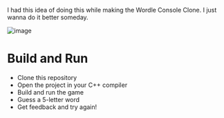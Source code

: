 I had this idea of doing this while making the Wordle Console Clone.
I just wanna do it better someday. 

 ![image](https://github.com/user-attachments/assets/812eab63-2878-4dbb-8edb-c8b128b7905c)
 
 <h1>Build and Run</h1>

- Clone this repository
- Open the project in your C++ compiler
- Build and run the game
- Guess a 5-letter word
- Get feedback and try again!
